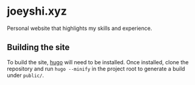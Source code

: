 # joeyshi.xyz

Personal website that highlights my skills and experience.

## Building the site

To build the site, [hugo](https://gohugo.io/) will need to be installed.
Once installed, clone the repository and run `hugo --minify` in the project root to generate a build under `public/`.
